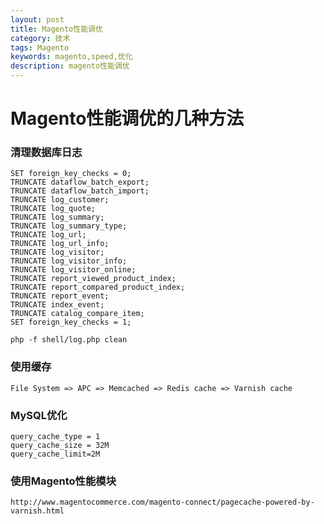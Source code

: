 ```yaml
---
layout: post
title: Magento性能调优
category: 技术
tags: Magento
keywords: magento,speed,优化
description: magento性能调优
---
```


# Magento性能调优的几种方法

### 清理数据库日志

    SET foreign_key_checks = 0;
    TRUNCATE dataflow_batch_export;
    TRUNCATE dataflow_batch_import;
    TRUNCATE log_customer;
    TRUNCATE log_quote;
    TRUNCATE log_summary;
    TRUNCATE log_summary_type;
    TRUNCATE log_url;
    TRUNCATE log_url_info;
    TRUNCATE log_visitor;
    TRUNCATE log_visitor_info;
    TRUNCATE log_visitor_online;
    TRUNCATE report_viewed_product_index;
    TRUNCATE report_compared_product_index;
    TRUNCATE report_event;
    TRUNCATE index_event;
    TRUNCATE catalog_compare_item;
    SET foreign_key_checks = 1;
    
    php -f shell/log.php clean
    
### 使用缓存

    File System => APC => Memcached => Redis cache => Varnish cache
    
### MySQL优化

    query_cache_type = 1
    query_cache_size = 32M
    query_cache_limit=2M

### 使用Magento性能模块

    http://www.magentocommerce.com/magento-connect/pagecache-powered-by-varnish.html
    
    
